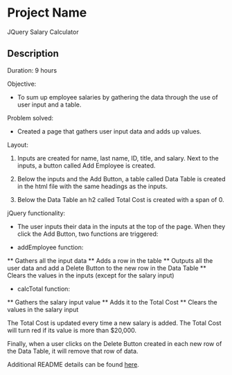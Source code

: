 # Project Name

JQuery Salary Calculator

## Description

Duration: 9 hours

Objective: 

- To sum up employee salaries by gathering the data through the use of user input and a table.

Problem solved:

- Created a page that gathers user input data and adds up values.

Layout: 

1. Inputs are created for name, last name, ID, title, and salary. Next to the inputs, a button called Add Employee is created. 

2. Below the inputs and the Add Button, a table called Data Table is created in the html file with the same headings as the inputs. 

3. Below the Data Table an h2 called Total Cost is created with a span of 0. 

jQuery functionality:

- The user inputs their data in the inputs at the top of the page. When they click the Add Button, two functions are triggered:

* addEmployee function:

** Gathers all the input data
** Adds a row in the table 
** Outputs all the user data and add a Delete Button to the new row in the Data Table
** Clears the values in the inputs (except for the salary input)

* calcTotal function: 

** Gathers the salary input value
** Adds it to the Total Cost
** Clears the values in the salary input

The Total Cost is updated every time a new salary is added. The Total Cost will turn red if its value is more than $20,000. 

Finally, when a user clicks on the Delete Button created in each new row of the Data Table, it will remove that row of data.



Additional README details can be found [here](https://github.com/PrimeAcademy/readme-template/blob/master/README.md).
